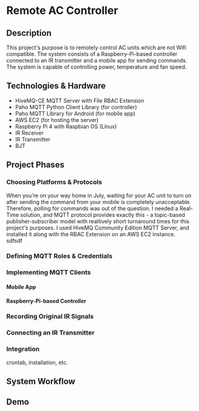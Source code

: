 # Remote AC Controller
## Description
This project's purpose is to remotely control AC units which are not Wifi compatible. The system consists of a Raspberry-Pi-based controller connected to an IR transmitter and a mobile app for sending commands.
The system is capable of controlling power, temperature and fan speed. 
## Technologies & Hardware
* HiveMQ-CE MQTT Server with File RBAC Extension 
* Paho MQTT Python Client Library (for controller)
* Paho MQTT Library for Android (for mobile app)
* AWS EC2 (for hosting the server)
* Raspberry Pi 4 with Raspbian OS (Linux)
* IR Receiver
* IR Transmitter
* BJT
## Project Phases
### Choosing Platforms & Protocols
When you're on your way home in July, waiting for your AC unit to turn on after sending the command from your mobile is completely unacceptable. Therefore, polling for commands was
out of the question. I needed a Real-Time solution, and MQTT protocol provides exactly this - a topic-based publisher-subscriber model with realtively short turnaround times
for this project's purposes. I used HiveMQ Community Edition MQTT Server, and installed it along with the RBAC Extension on an AWS EC2 instance. <br/>
sdfsdf
### Defining MQTT Roles & Credentials
### Implementing MQTT Clients
#### Mobile App
#### Raspberry-Pi-based Controller
### Recording Original IR Signals
### Connecting an IR Transmitter
### Integration
crontab, installation, etc.
## System Workflow
## Demo
